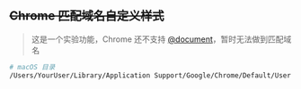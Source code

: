 ## ~~Chrome 匹配域名自定义样式~~

> 这是一个实验功能，Chrome 还不支持 [@document](https://developer.mozilla.org/zh-CN/docs/Web/CSS/@document)，暂时无法做到匹配域名


``` bash
# macOS 目录
/Users/YourUser/Library/Application Support/Google/Chrome/Default/User StyleSheets/Custom.css
```
